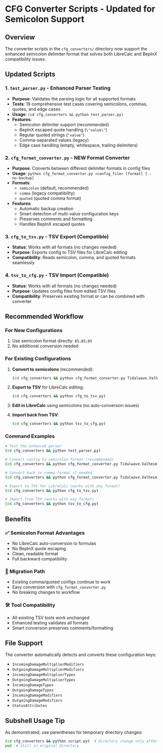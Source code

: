 # CFG Converter Scripts - Updated for Semicolon Support

## Overview
The converter scripts in the `cfg_converters/` directory now support the enhanced semicolon delimiter format that solves both LibreCalc and BepInX compatibility issues.

## Updated Scripts

### 1. `test_parser.py` - Enhanced Parser Testing
- **Purpose**: Validates the parsing logic for all supported formats
- **Tests**: 19 comprehensive test cases covering semicolons, commas, quotes, and edge cases
- **Usage**: `(cd cfg_converters && python test_parser.py)`
- **Features**:
  - Semicolon delimiter support (recommended)
  - BepInX escaped quote handling (`\"value\"`)
  - Regular quoted strings (`"value"`)
  - Comma-separated values (legacy)
  - Edge case handling (empty, whitespace, trailing delimiters)

### 2. `cfg_format_converter.py` - NEW Format Converter
- **Purpose**: Converts between different delimiter formats in config files
- **Usage**: `python cfg_format_converter.py <config_file> [format] [--no-backup]`
- **Formats**: 
  - `semicolon` (default, recommended)
  - `comma` (legacy compatibility)
  - `quoted` (quoted comma format)
- **Features**:
  - Automatic backup creation
  - Smart detection of multi-value configuration keys
  - Preserves comments and formatting
  - Handles BepInX escaped quotes

### 3. `cfg_to_tsv.py` - TSV Export (Compatible)
- **Status**: Works with all formats (no changes needed)
- **Purpose**: Exports config to TSV files for LibreCalc editing
- **Compatibility**: Reads semicolon, comma, and quoted formats seamlessly

### 4. `tsv_to_cfg.py` - TSV Import (Compatible)
- **Status**: Works with all formats (no changes needed)  
- **Purpose**: Updates config files from edited TSV files
- **Compatibility**: Preserves existing format or can be combined with converter

## Recommended Workflow

### For New Configurations
1. Use semicolon format directly: `85;85;85`
2. No additional conversion needed

### For Existing Configurations
1. **Convert to semicolons** (recommended):
   ```bash
   (cd cfg_converters && python cfg_format_converter.py Tidalwave.Valheim.ForsakenPowerOverhaul.cfg semicolon)
   ```

2. **Export to TSV** for LibreCalc editing:
   ```bash
   (cd cfg_converters && python cfg_to_tsv.py)
   ```

3. **Edit in LibreCalc** using semicolons (no auto-conversion issues)

4. **Import back from TSV**:
   ```bash
   (cd cfg_converters && python tsv_to_cfg.py)
   ```

### Command Examples

```bash
# Test the enhanced parser
(cd cfg_converters && python test_parser.py)

# Convert config to semicolon format (recommended)
(cd cfg_converters && python cfg_format_converter.py Tidalwave.Valheim.ForsakenPowerOverhaul.cfg semicolon)

# Convert back to comma format if needed
(cd cfg_converters && python cfg_format_converter.py Tidalwave.Valheim.ForsakenPowerOverhaul.cfg comma)

# Export to TSV for LibreCalc (works with any format)
(cd cfg_converters && python cfg_to_tsv.py)

# Import from TSV (works with any format)
(cd cfg_converters && python tsv_to_cfg.py)
```

## Benefits

### ✅ **Semicolon Format Advantages**
- No LibreCalc auto-conversion to formulas
- No BepInX quote escaping
- Clean, readable format
- Full backward compatibility

### 🔄 **Migration Path**
- Existing comma/quoted configs continue to work
- Easy conversion with `cfg_format_converter.py`
- No breaking changes to workflow

### 🛠️ **Tool Compatibility**
- All existing TSV tools work unchanged
- Enhanced testing validates all formats
- Smart conversion preserves comments/formatting

## File Support

The converter automatically detects and converts these configuration keys:
- `IncomingDamageMultiplierModifiers`
- `OutgoingDamageMultiplierModifiers`
- `IncomingDamageMultiplierTypes`
- `OutgoingDamageMultiplierTypes`
- `IncomingDamageTypes`
- `OutgoingDamageTypes`
- `IncomingDamageModifiers`
- `OutgoingDamageModifiers`
- `StatusAttributes`

## Subshell Usage Tip
As demonstrated, use parentheses for temporary directory changes:
```bash
(cd cfg_converters && python script.py)  # Directory change only affects this command
pwd  # Still in original directory
```
